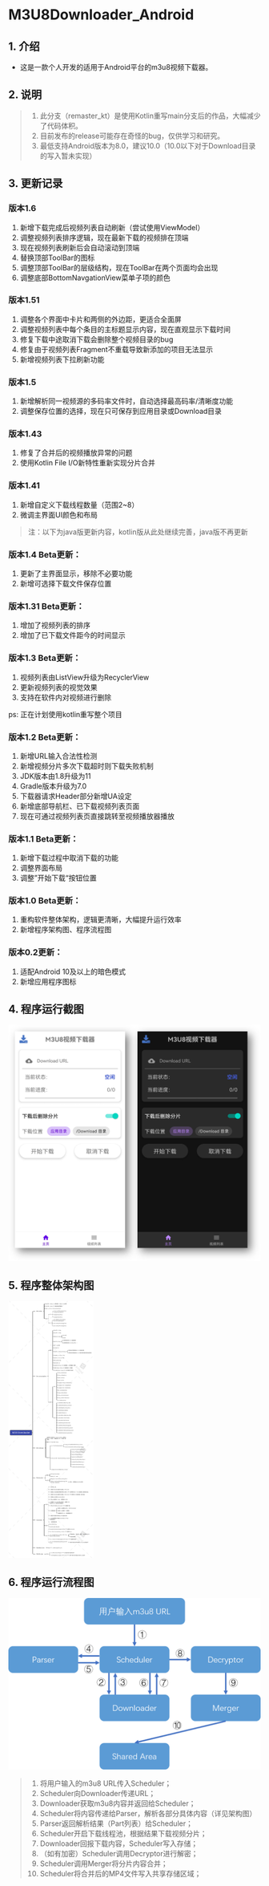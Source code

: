 # M3U8Downloader_Android

## 1. 介绍

- 这是一款个人开发的适用于Android平台的m3u8视频下载器。


## 2. 说明

> 1. 此分支（remaster_kt）是使用Kotlin重写main分支后的作品，大幅减少了代码体积。
> 2. 目前发布的release可能存在奇怪的bug，仅供学习和研究。
> 3. 最低支持Android版本为8.0，建议10.0（10.0以下对于Download目录的写入暂未实现）

## 3. 更新记录

### 版本1.6

1. 新增下载完成后视频列表自动刷新（尝试使用ViewModel）
2. 调整视频列表排序逻辑，现在最新下载的视频排在顶端
3. 现在视频列表刷新后会自动滚动到顶端
4. 替换顶部ToolBar的图标
5. 调整顶部ToolBar的层级结构，现在ToolBar在两个页面均会出现
6. 调整底部BottomNavgationView菜单子项的颜色

### 版本1.51

1. 调整各个界面中卡片和两侧的外边距，更适合全面屏
2. 调整视频列表中每个条目的主标题显示内容，现在直观显示下载时间
3. 修复下载中途取消下载会删除整个视频目录的bug
4. 修复由于视频列表Fragment不重载导致新添加的项目无法显示
5. 新增视频列表下拉刷新功能

### 版本1.5

1. 新增解析同一视频源的多码率文件时，自动选择最高码率/清晰度功能
2. 调整保存位置的选择，现在只可保存到应用目录或Download目录

### 版本1.43

1. 修复了合并后的视频播放异常的问题
2. 使用Kotlin File I/O新特性重新实现分片合并

### 版本1.41

1. 新增自定义下载线程数量（范围2~8）
2. 微调主界面UI颜色和布局

> 注：以下为java版更新内容，kotlin版从此处继续完善，java版不再更新

### 版本1.4 Beta更新：

1. 更新了主界面显示，移除不必要功能
2. 新增可选择下载文件保存位置

### 版本1.31 Beta更新：

1. 增加了视频列表的排序
2. 增加了已下载文件距今的时间显示

### 版本1.3 Beta更新：

1. 视频列表由ListView升级为RecyclerView
2. 更新视频列表的视觉效果
3. 支持在软件内对视频进行删除

ps: 正在计划使用kotlin重写整个项目

### 版本1.2 Beta更新：

1. 新增URL输入合法性检测
2. 新增视频分片多次下载超时则下载失败机制
3. JDK版本由1.8升级为11
4. Gradle版本升级为7.0
5. 下载器请求Header部分新增UA设定
6. 新增底部导航栏、已下载视频列表页面
7. 现在可通过视频列表页直接跳转至视频播放器播放

### 版本1.1 Beta更新：

1. 新增下载过程中取消下载的功能
2. 调整界面布局
3. 调整”开始下载“按钮位置

### 版本1.0 Beta更新：

1. 重构软件整体架构，逻辑更清晰，大幅提升运行效率
2. 新增程序架构图、程序流程图

### 版本0.2更新：

1. 适配Android 10及以上的暗色模式
2. 新增应用程序图标

## 4. 程序运行截图

<img src="images/MainActivity.png" alt="MainActivity" style="zoom: 50%;" />

## 5. 程序整体架构图

<img src="images/Architecture.png" alt="MainActivity" style="zoom: 50%;" />

## 6. 程序运行流程图

<img src="images/flow.png" alt="MainActivity" style="zoom: 50%;" />

> 1. 将用户输入的m3u8 URL传入Scheduler；
> 2. Scheduler向Downloader传递URL；
> 3. Downloader获取m3u8内容并返回给Scheduler；
> 4. Scheduler将内容传递给Parser，解析各部分具体内容（详见架构图）
> 5. Parser返回解析结果（Part列表）给Scheduler；
> 6. Scheduler开启下载线程池，根据结果下载视频分片；
> 7. Downloader回报下载内容，Scheduler写入存储；
> 8. （如有加密）Scheduler调用Decryptor进行解密；
> 9. Scheduler调用Merger将分片内容合并；
> 10. Scheduler将合并后的MP4文件写入共享存储区域；